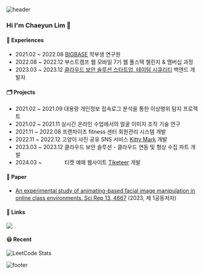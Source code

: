 ![header](https://capsule-render.vercel.app/api?type=waving&color=auto&height=200&section=header&text=Welcome!&fontSize=90)
### Hi I'm Chaeyun Lim 👋

#### 🏢 Experiences
<ul>
  <li>
    2021.02 ~ 2022.08  <a href="https://sites.google.com/view/seoultech-bigdata/introduction">BIGBASE</a> 학부생 연구원
  </li>
  <li>
    2022.08 ~ 2022.12  부스트캠프 웹 모바일 7기 웹 풀스택 챌린지 & 멤버십 과정
  </li>
  <li>
    2023.03 ~ 2023.12 <a href="https://www.tatumsecurity.com/">클라우드 보안 솔루션 스타트업, 테이텀 시큐리티</a> 백엔드 개발자
  </li>
</ul>


#### 🗂️ Projects
<ul>
  <li>
    2021.02 ~ 2021.09 대용량 개인정보 접속로그 분석을 통한 이상행위 탐지 프로젝트
  </li>
  <li>
    2021.02 ~ 2021.11 실시간 온라인 수업에서의 얼굴 이미지 조작 기술 연구
  </li>
  <li>
    2021.11 ~ 2022.08 프랜차이즈 fitness 센터 회원관리 시스템 개발
  </li>
  <li>
    2022.11 ~ 2022.12  고양이 사진 공유 SNS 서비스 <a href="https://github.com/boostcampwm-2022/web09-KittyMark">Kitty Mark</a> 개발
  </li>
  <li>
    2023.03 ~ 2023.12 클라우드 보안 솔루션 - 클라우드 연동 및 형상 수집 파트 개발
  </li>
  <li>
    2024.03 ~ &nbsp;&nbsp;&nbsp;&nbsp;&nbsp;&nbsp;&nbsp;&nbsp;&nbsp;&nbsp;&nbsp;&nbsp;&nbsp; 티켓 예매 웹사이트 <a href="https://github.com/Tiketeer">Tiketeer</a> 개발
  </li>
</ul>

#### :page_with_curl: Paper
- [An experimental study of animating-based facial image manipulation in online class environments. Sci Rep 13, 4667](https://doi.org/10.1038/s41598-023-31408-y) (2023, 제 1공동저자)

#### 🔗 Links
[![](https://img.shields.io/badge/velog-20C997?style=for-the-badge&logo=velog&logoColor=white)](https://velog.io/@dla0510/posts)

#### 😃 Recent
![LeetCode Stats](https://leetcard.jacoblin.cool/dla0510?ext=heatmap)

<!--
**dla0510/dla0510** is a ✨ _special_ ✨ repository because its `README.md` (this file) appears on your GitHub profile.

Here are some ideas to get you started:

- 🔭 I’m currently working on ...
- 🌱 I’m currently learning ...
- 👯 I’m looking to collaborate on ...
- 🤔 I’m looking for help with ...
- 💬 Ask me about ...
- 📫 How to reach me: ...
- 😄 Pronouns: ...
- ⚡ Fun fact: ...
-->

![footer](https://capsule-render.vercel.app/api?type=waving&color=auto&height=100&section=footer&text=&fontSize=90)
